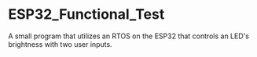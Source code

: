 # ESP32_Functional_Test
A small program that utilizes an RTOS on the ESP32 that controls an LED's brightness with two user inputs.
